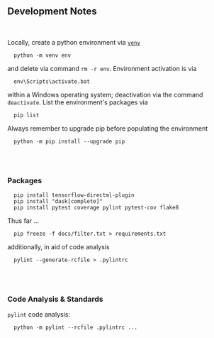 <br>

## Development Notes

<br>

Locally, create a python environment via [`venv`](https://docs.python.org/3/library/venv.html)

```shell
  python -m venv env
```

and delete via command `rm -r env`.  Environment activation is via

```shell
  env\Scripts\activate.bat
```

within a Windows operating system; deactivation via the command `deactivate`.  List the environment's packages via

```shell
  pip list
```

Always remember to upgrade pip before populating the environment

```shell
  python -m pip install --upgrade pip
```

<br>
<br>

### Packages

```shell
  pip install tensorflow-directml-plugin
  pip install "dask[complete]"
  pip install pytest coverage pylint pytest-cov flake8
```

Thus far ...

```shell
  pip freeze -f docs/filter.txt > requirements.txt
```

additionally, in aid of code analysis

```shell
  pylint --generate-rcfile > .pylintrc
```

<br>
<br>

### Code Analysis & Standards

`pylint` code analysis:

```shell
  python -m pylint --rcfile .pylintrc ...
```



<br>
<br>

<br>
<br>

<br>
<br>

<br>
<br>

